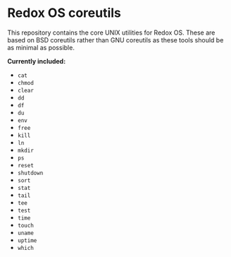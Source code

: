 # Redox OS coreutils

This repository contains the core UNIX utilities for Redox OS. These are based on BSD coreutils rather than GNU coreutils as these tools should be as minimal as possible.

**Currently included:**

- `cat`
- `chmod`
- `clear`
- `dd`
- `df`
- `du`
- `env`
- `free`
- `kill`
- `ln`
- `mkdir`
- `ps`
- `reset`
- `shutdown`
- `sort`
- `stat`
- `tail`
- `tee`
- `test`
- `time`
- `touch`
- `uname`
- `uptime`
- `which`
